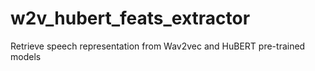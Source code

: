 # w2v_hubert_feats_extractor
Retrieve speech representation from Wav2vec and HuBERT pre-trained models
